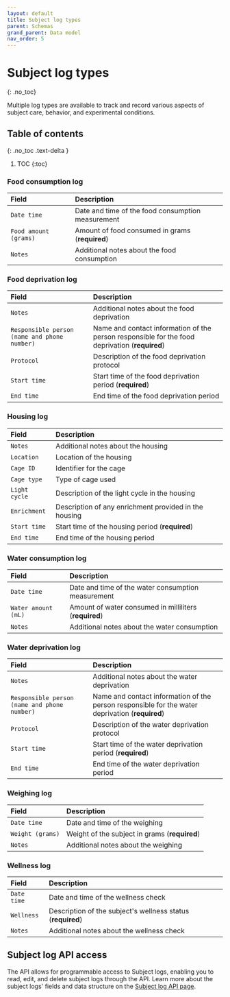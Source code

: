 ```yaml
---
layout: default
title: Subject log types
parent: Schemas
grand_parent: Data model
nav_order: 5
---
```


# Subject log types
{: .no_toc}

Multiple log types are available to track and record various aspects of subject care, behavior, and experimental conditions.

## Table of contents
{: .no_toc .text-delta }

1. TOC
{:toc}

### Food consumption log

| Field | Description |
|:------|:------------|
| `Date time` | Date and time of the food consumption measurement |
| `Food amount (grams)` | Amount of food consumed in grams (**required**) |
| `Notes` | Additional notes about the food consumption |

### Food deprivation log

| Field | Description |
|:------|:------------|
| `Notes` | Additional notes about the food deprivation |
| `Responsible person (name and phone number)` | Name and contact information of the person responsible for the food deprivation (**required**) |
| `Protocol` | Description of the food deprivation protocol |
| `Start time` | Start time of the food deprivation period (**required**) |
| `End time` | End time of the food deprivation period |

### Housing log

| Field | Description |
|:------|:------------|
| `Notes` | Additional notes about the housing |
| `Location` | Location of the housing |
| `Cage ID` | Identifier for the cage |
| `Cage type` | Type of cage used |
| `Light cycle` | Description of the light cycle in the housing |
| `Enrichment` | Description of any enrichment provided in the housing |
| `Start time` | Start time of the housing period (**required**) |
| `End time` | End time of the housing period |

### Water consumption log

| Field | Description |
|:------|:------------|
| `Date time` | Date and time of the water consumption measurement |
| `Water amount (mL)` | Amount of water consumed in milliliters (**required**) |
| `Notes` | Additional notes about the water consumption |

### Water deprivation log

| Field | Description |
|:------|:------------|
| `Notes` | Additional notes about the water deprivation |
| `Responsible person (name and phone number)` | Name and contact information of the person responsible for the water deprivation (**required**) |
| `Protocol` | Description of the water deprivation protocol |
| `Start time` | Start time of the water deprivation period (**required**) |
| `End time` | End time of the water deprivation period |

### Weighing log

| Field | Description |
|:------|:------------|
| `Date time` | Date and time of the weighing |
| `Weight (grams)` | Weight of the subject in grams (**required**) |
| `Notes` | Additional notes about the weighing |

### Wellness log

| Field | Description |
|:------|:------------|
| `Date time` | Date and time of the wellness check |
| `Wellness` | Description of the subject's wellness status (**required**) |
| `Notes` | Additional notes about the wellness check |

## Subject log API access

The API allows for programmable access to Subject logs, enabling you to read, edit, and delete subject logs through the API. Learn more about the subject logs' fields and data structure on the [Subject log API page]({{"api/modules/subjectlog/"|absolute_url}}).